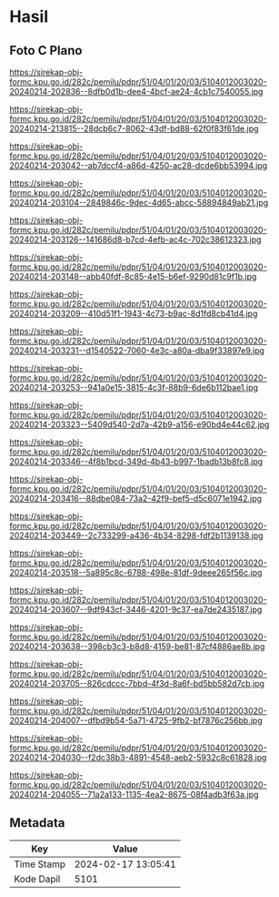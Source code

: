 # Hasil

## Foto C Plano

https://sirekap-obj-formc.kpu.go.id/282c/pemilu/pdpr/51/04/01/20/03/5104012003020-20240214-202836--8dfb0d1b-dee4-4bcf-ae24-4cb1c7540055.jpg

https://sirekap-obj-formc.kpu.go.id/282c/pemilu/pdpr/51/04/01/20/03/5104012003020-20240214-213815--28dcb6c7-8062-43df-bd88-62f0f83f61de.jpg

https://sirekap-obj-formc.kpu.go.id/282c/pemilu/pdpr/51/04/01/20/03/5104012003020-20240214-203042--ab7dccf4-a86d-4250-ac28-dcde6bb53994.jpg

https://sirekap-obj-formc.kpu.go.id/282c/pemilu/pdpr/51/04/01/20/03/5104012003020-20240214-203104--2849846c-9dec-4d65-abcc-58894849ab21.jpg

https://sirekap-obj-formc.kpu.go.id/282c/pemilu/pdpr/51/04/01/20/03/5104012003020-20240214-203126--141686d8-b7cd-4efb-ac4c-702c38612323.jpg

https://sirekap-obj-formc.kpu.go.id/282c/pemilu/pdpr/51/04/01/20/03/5104012003020-20240214-203148--abb40fdf-8c85-4e15-b6ef-9290d81c9f1b.jpg

https://sirekap-obj-formc.kpu.go.id/282c/pemilu/pdpr/51/04/01/20/03/5104012003020-20240214-203209--410d51f1-1943-4c73-b9ac-8d1fd8cb41d4.jpg

https://sirekap-obj-formc.kpu.go.id/282c/pemilu/pdpr/51/04/01/20/03/5104012003020-20240214-203231--d1540522-7060-4e3c-a80a-dba9f33897e9.jpg

https://sirekap-obj-formc.kpu.go.id/282c/pemilu/pdpr/51/04/01/20/03/5104012003020-20240214-203253--941a0e15-3815-4c3f-88b9-6de6b112bae1.jpg

https://sirekap-obj-formc.kpu.go.id/282c/pemilu/pdpr/51/04/01/20/03/5104012003020-20240214-203323--5409d540-2d7a-42b9-a156-e90bd4e44c62.jpg

https://sirekap-obj-formc.kpu.go.id/282c/pemilu/pdpr/51/04/01/20/03/5104012003020-20240214-203346--4f8b1bcd-349d-4b43-b997-1badb13b8fc8.jpg

https://sirekap-obj-formc.kpu.go.id/282c/pemilu/pdpr/51/04/01/20/03/5104012003020-20240214-203416--88dbe084-73a2-42f9-bef5-d5c6071e1942.jpg

https://sirekap-obj-formc.kpu.go.id/282c/pemilu/pdpr/51/04/01/20/03/5104012003020-20240214-203449--2c733299-a436-4b34-8298-fdf2b1139138.jpg

https://sirekap-obj-formc.kpu.go.id/282c/pemilu/pdpr/51/04/01/20/03/5104012003020-20240214-203518--5a895c8c-6788-498e-81df-9deee265f56c.jpg

https://sirekap-obj-formc.kpu.go.id/282c/pemilu/pdpr/51/04/01/20/03/5104012003020-20240214-203607--9df943cf-3446-4201-9c37-ea7de2435187.jpg

https://sirekap-obj-formc.kpu.go.id/282c/pemilu/pdpr/51/04/01/20/03/5104012003020-20240214-203638--398cb3c3-b8d8-4159-be81-87cf4886ae8b.jpg

https://sirekap-obj-formc.kpu.go.id/282c/pemilu/pdpr/51/04/01/20/03/5104012003020-20240214-203705--826cdccc-7bbd-4f3d-8a6f-bd5bb582d7cb.jpg

https://sirekap-obj-formc.kpu.go.id/282c/pemilu/pdpr/51/04/01/20/03/5104012003020-20240214-204007--dfbd9b54-5a71-4725-9fb2-bf7876c256bb.jpg

https://sirekap-obj-formc.kpu.go.id/282c/pemilu/pdpr/51/04/01/20/03/5104012003020-20240214-204030--f2dc38b3-4891-4548-aeb2-5932c8c61828.jpg

https://sirekap-obj-formc.kpu.go.id/282c/pemilu/pdpr/51/04/01/20/03/5104012003020-20240214-204055--71a2a133-1135-4ea2-8675-08f4adb3f63a.jpg


## Metadata

| Key        | Value               |
| ---------- | ------------------- |
| Time Stamp | 2024-02-17 13:05:41 |
| Kode Dapil | 5101                |



